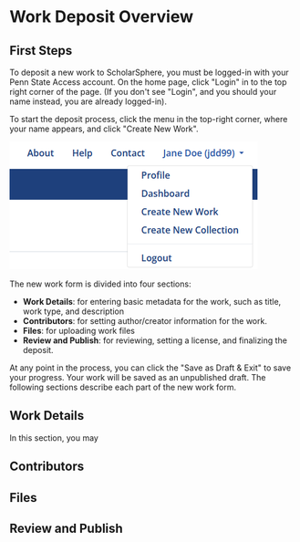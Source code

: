 # Work Deposit Overview
<!-- This guide provides a high-level overview of the ScholarSphere deposit process. It describes each section of the 'New Work' form. -->

## First Steps

To deposit a new work to ScholarSphere, you must be logged-in with your Penn State Access account. On the home page, click "Login" in to the top right corner of the page. (If you don't see "Login", and you should your name instead, you are already logged-in).

To start the deposit process, click the menu in the top-right corner, where your name appears, and click "Create New Work".

![Main Menu Page](images/main-menu.png)

The new work form is divided into four sections:

- __Work Details__: for entering basic metadata for the work, such as title, work type, and  description
- __Contributors__: for setting author/creator information for the work.
- __Files__: for uploading work files
- __Review and Publish__: for reviewing, setting a license, and finalizing the deposit.

At any point in the process, you can click the "Save as Draft & Exit" to save your progress. Your work will be saved as an unpublished draft. The following sections describe each part of the new work form.

## Work Details

In this section, you may 

## Contributors

## Files

## Review and Publish


